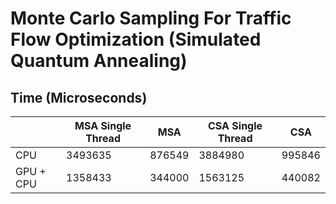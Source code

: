 # Monte Carlo Sampling For Traffic Flow Optimization (Simulated Quantum Annealing)

## Time (Microseconds)
|               | MSA Single Thread | MSA       | CSA Single Thread | CSA      |
|---------------|-------------------|-----------|-------------------|----------|
| CPU           |    3493635        |  876549   |  3884980          | 995846   |
| GPU + CPU     |    1358433        |  344000   |  1563125         | 440082   |